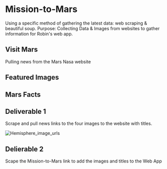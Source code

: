 # Mission-to-Mars
Using a specific method of gathering the latest data: web scraping & beautiful soup.
Purpose:
Collecting Data & Images from websites to gather information for Robin's web app.

## Visit Mars
Pulling news from the Mars Nasa website

## Featured Images

## Mars Facts

## Deliverable 1
Scrape and pull news links to the four images to the website with titles.

![Hemisphere_image_urls](https://user-images.githubusercontent.com/98365309/172058173-cec96141-0b3d-4868-9e09-1d17144fb814.png)


## Delierable 2
Scape the Mission-to-Mars link to add the images and titles to the Web App
